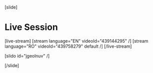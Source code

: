 [slide]
# Live Session

[live-stream]
[stream language="EN" videoId="439144295"  /]
[stream language="RO" videoId="439758279" default /]
[/live-stream]

[slido id="jgeolnuv" /]

[/slide]